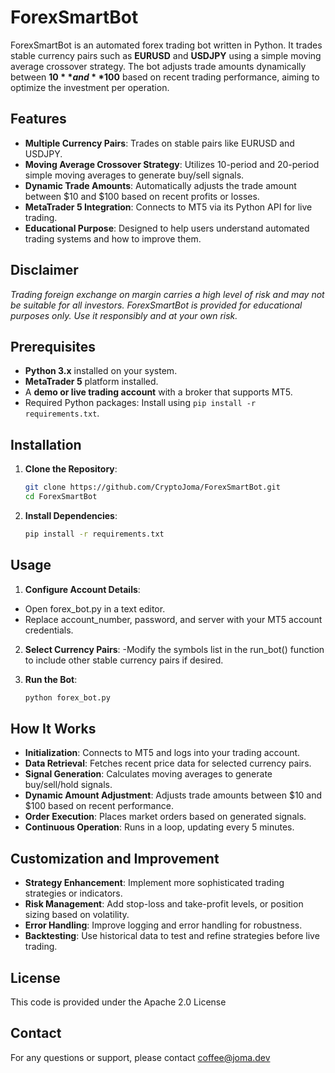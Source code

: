 # ForexSmartBot

ForexSmartBot is an automated forex trading bot written in Python. It trades stable currency pairs such as **EURUSD** and **USDJPY** using a simple moving average crossover strategy. The bot adjusts trade amounts dynamically between **$10** and **$100** based on recent trading performance, aiming to optimize the investment per operation.

## Features

- **Multiple Currency Pairs**: Trades on stable pairs like EURUSD and USDJPY.
- **Moving Average Crossover Strategy**: Utilizes 10-period and 20-period simple moving averages to generate buy/sell signals.
- **Dynamic Trade Amounts**: Automatically adjusts the trade amount between $10 and $100 based on recent profits or losses.
- **MetaTrader 5 Integration**: Connects to MT5 via its Python API for live trading.
- **Educational Purpose**: Designed to help users understand automated trading systems and how to improve them.

## Disclaimer

*Trading foreign exchange on margin carries a high level of risk and may not be suitable for all investors. ForexSmartBot is provided for educational purposes only. Use it responsibly and at your own risk.*

## Prerequisites

- **Python 3.x** installed on your system.
- **MetaTrader 5** platform installed.
- A **demo or live trading account** with a broker that supports MT5.
- Required Python packages: Install using `pip install -r requirements.txt`.

## Installation

1. **Clone the Repository**:

   ```bash
   git clone https://github.com/CryptoJoma/ForexSmartBot.git
   cd ForexSmartBot
2. **Install Dependencies**:

   ```bash
   pip install -r requirements.txt
   
## Usage
1. **Configure Account Details**:
- Open forex_bot.py in a text editor.
- Replace account_number, password, and server with your MT5 account credentials.
  
2. **Select Currency Pairs**:
-Modify the symbols list in the run_bot() function to include other stable currency pairs if desired.

3. **Run the Bot**:

   ```bash
   python forex_bot.py
   
## How It Works
- **Initialization**: Connects to MT5 and logs into your trading account.
- **Data Retrieval**: Fetches recent price data for selected currency pairs.
- **Signal Generation**: Calculates moving averages to generate buy/sell/hold signals.
- **Dynamic Amount Adjustment**: Adjusts trade amounts between $10 and $100 based on recent performance.
- **Order Execution**: Places market orders based on generated signals.
- **Continuous Operation**: Runs in a loop, updating every 5 minutes.
  
## Customization and Improvement
- **Strategy Enhancement**: Implement more sophisticated trading strategies or indicators.
- **Risk Management**: Add stop-loss and take-profit levels, or position sizing based on volatility.
- **Error Handling**: Improve logging and error handling for robustness.
- **Backtesting**: Use historical data to test and refine strategies before live trading.

## License
This code is provided under the Apache 2.0 License

## Contact
For any questions or support, please contact coffee@joma.dev
